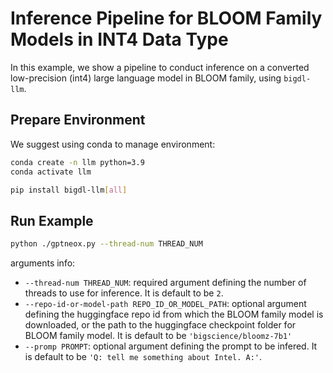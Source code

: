 # Inference Pipeline for BLOOM Family Models in INT4 Data Type

In this example, we show a pipeline to conduct inference on a converted low-precision (int4) large language model in BLOOM family, using `bigdl-llm`.

## Prepare Environment
We suggest using conda to manage environment:
```bash
conda create -n llm python=3.9
conda activate llm

pip install bigdl-llm[all]
```

## Run Example
```bash
python ./gptneox.py --thread-num THREAD_NUM
```
arguments info:
- `--thread-num THREAD_NUM`: required argument defining the number of threads to use for inference. It is default to be `2`.
- `--repo-id-or-model-path REPO_ID_OR_MODEL_PATH`: optional argument defining the huggingface repo id from which the BLOOM family model is downloaded, or the path to the huggingface checkpoint folder for BLOOM family model. It is default to be `'bigscience/bloomz-7b1'`
- `--promp PROMPT`: optional argument defining the prompt to be infered. It is default to be `'Q: tell me something about Intel. A:'`.
